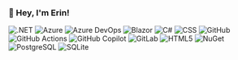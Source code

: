 ### :wave: Hey, I'm Erin!

<p>
  <img alt=".NET" src="https://img.shields.io/badge/.NET-512bd4?logo=.NET&style=for-the-badge&logoColor=white" />
  <img alt="Azure" src="https://img.shields.io/badge/Azure-0078d4?logo=Microsoft%20Azure&style=for-the-badge&logoColor=white" />
  <img alt="Azure DevOps" src="https://img.shields.io/badge/Azure%20DevOps-0078D7?logo=Azure%20DevOps&style=for-the-badge&logoColor=white" />
  <img alt="Blazor" src="https://img.shields.io/badge/Blazor-512bd4?logo=.NET&style=for-the-badge&logoColor=white" />
  <img alt="C#" src="https://img.shields.io/badge/C%23-512bd4?logo=C%23&style=for-the-badge&logoColor=white" />
  <img alt="CSS" src="https://img.shields.io/badge/CSS3-1572b6?logo=CSS3&style=for-the-badge&logoColor=white" />
  <img alt="GitHub" src="https://img.shields.io/badge/GitHub-181717?logo=GitHub&style=for-the-badge&logoColor=white" />
  <img alt="GitHub Actions" src="https://img.shields.io/badge/GitHub%20Actions-2088ff?logo=GitHub%20Actions&style=for-the-badge&logoColor=white" />
  <img alt="GitHub Copilot" src="https://img.shields.io/badge/GitHub%20Copilot-000000?logo=GitHub%20Copilot&style=for-the-badge&logoColor=white" />
  <img alt="GitLab" src="https://img.shields.io/badge/Gitlab-000000?logo=Gitlab&style=for-the-badge&logoColor=white" />
  <img alt="HTML5" src="https://img.shields.io/badge/HTML5-e34f26?logo=HTML5&style=for-the-badge&logoColor=white" />
  <img alt="NuGet" src="https://img.shields.io/badge/NuGet-004880?logo=NuGet&style=for-the-badge&logoColor=white" />
  <img alt="PostgreSQL" src="https://img.shields.io/badge/PostgreSQL-4169e1?logo=PostgreSQL&style=for-the-badge&logoColor=white" />
  <img alt="SQLite" src="https://img.shields.io/badge/SQLite-003b57?logo=SQLite&style=for-the-badge&logoColor=white" />
</p>
